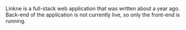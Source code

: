 Linkne is a full-stack web application that was written about a year ago. Back-end of the application is not currently live, so only the front-end is running.
